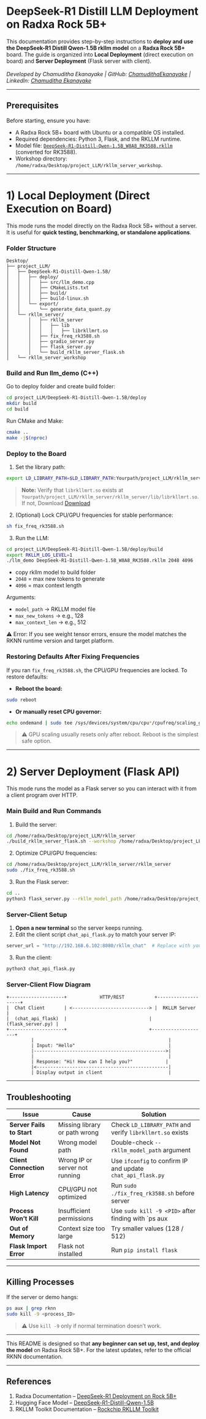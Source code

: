 # DeepSeek-R1 Distill LLM Deployment on Radxa Rock 5B+

This documentation provides step-by-step instructions to **deploy and use the DeepSeek-R1 Distill Qwen-1.5B rkllm model** on a **Radxa Rock 5B+** board. The guide is organized into **Local Deployment** (direct execution on board) and **Server Deployment** (Flask server with client).
<br><br>
*Developed by Chamuditha Ekanayake | GitHub: [ChamudithaEkanayake](https://github.com/ChamudithaEkanayake) | LinkedIn: [Chamuditha Ekanayake](https://www.linkedin.com/in/chamuditha-ekanayake-8b37602b6/)*

---

## Prerequisites

Before starting, ensure you have:

- A Radxa Rock 5B+ board with Ubuntu or a compatible OS installed.
- Required dependencies: Python 3, Flask, and the RKLLM runtime.
- Model file: [`DeepSeek-R1-Distill-Qwen-1.5B_W8A8_RK3588.rkllm`](https://github.com/ChamudithaEkanayake) (converted for RK3588).
- Workshop directory: `/home/radxa/Desktop/project_LLM/rkllm_server_workshop`.

---

# 1) Local Deployment (Direct Execution on Board)

This mode runs the model directly on the Radxa Rock 5B+ without a server. It is useful for **quick testing, benchmarking, or standalone applications**.

### Folder Structure

```
Desktop/
├── project_LLM/
│   ├── DeepSeek-R1-Distill-Qwen-1.5B/
│   │   ├── deploy/
│   │   │   ├── src/llm_demo.cpp
│   │   │   ├── CMakeLists.txt
│   │   │   ├── build/
│   │   │   ├── build-linux.sh
│   │   └── export/
│   │       └── generate_data_quant.py
│   └── rkllm_server/
│       │   ├── rkllm_server
│       │   │   ├── lib
│       │   │   │   ├── librkllmrt.so
│       │   ├── fix_freq_rk3588.sh
│       │   ├── gradio_server.py
│       │   ├── flask_server.py
│       │   └── build_rkllm_server_flask.sh
│   └── rkllm_server_workshop
```

### Build and Run llm_demo (C++)

Go to deploy folder and create build folder:

```bash
cd project_LLM/DeepSeek-R1-Distill-Qwen-1.5B/deploy
mkdir build
cd build
```

Run CMake and Make:

```bash
cmake ..
make -j$(nproc)
```

<!--

Run LLM inference:

```bash
./llm_demo /full/path/to/DeepSeek-R1-Distill-Qwen-1.5B_W8A8_RK3588.rkllm 128 512
```


Arguments:

- `model_path` → RKLLM model file
- `max_new_tokens` → e.g., 128
- `max_context_len` → e.g., 512

⚠️ Error: If you see weight tensor errors, ensure the model matches the RKNN runtime version and target platform.

-->

### Deploy to the Board
<!--
Copy the compiled demo and model files to your Radxa board:

```bash
adb push install/demo_Linux_aarch64 /data
adb push DeepSeek-R1-Distill-Qwen-1.5B_W8A8_RK3588.rkllm /data/demo_Linux_aarch64
adb push ../../scripts/fix_freq_rk3588.sh /data/demo_Linux_aarch64
```

### Running the Demo on Board

<!--
1. Enter the demo directory:

```bash
cd /data/demo_Linux_aarch64
```
-->

1. Set the library path:

```bash
export LD_LIBRARY_PATH=$LD_LIBRARY_PATH:Yourpath/project_LLM/rkllm_server/rkllm_server/lib
```
> **Note:** Verify that `librkllmrt.so` exists at `Yourpath/project_LLM/rkllm_server/rkllm_server/lib/librkllmrt.so`. If not, Download [Download](https://github.com/ChamudithaEkanayake/deployed-DeepSeek-R1-Distill-Qwen-on-a-Radxa-Rock-5B-/tree/main/project_LLM/rkllm_server/rkllm_server/lib)

2. (Optional) Lock CPU/GPU frequencies for stable performance:

```bash
sh fix_freq_rk3588.sh
```

3. Run the LLM:

```bash
cd project_LLM/DeepSeek-R1-Distill-Qwen-1.5B/deploy/build
export RKLLM_LOG_LEVEL=1
./llm_demo DeepSeek-R1-Distill-Qwen-1.5B_W8A8_RK3588.rkllm 2048 4096
```
- copy rkllm model to build folder
- `2048` = max new tokens to generate
- `4096` = max context length

Arguments:

- `model_path` → RKLLM model file
- `max_new_tokens` → e.g., 128
- `max_context_len` → e.g., 512

⚠️ Error: If you see weight tensor errors, ensure the model matches the RKNN runtime version and target platform.

### Restoring Defaults After Fixing Frequencies

If you ran `fix_freq_rk3588.sh`, the CPU/GPU frequencies are locked. To restore defaults:

- **Reboot the board:**

```bash
sudo reboot
```

- **Or manually reset CPU governor:**

```bash
echo ondemand | sudo tee /sys/devices/system/cpu/cpu*/cpufreq/scaling_governor
```

> ⚠️ GPU scaling usually resets only after reboot. Reboot is the simplest safe option.

---

# 2) Server Deployment (Flask API)

This mode runs the model as a Flask server so you can interact with it from a client program over HTTP.

### Main Build and Run Commands

1. Build the server:

```bash
cd /home/radxa/Desktop/project_LLM/rkllm_server
./build_rkllm_server_flask.sh --workshop /home/radxa/Desktop/project_LLM/rkllm_server_workshop --model_path /home/radxa/Desktop/project_LLM/DeepSeek-R1-Distill-Qwen-1.5B_W8A8_RK3588.rkllm --platform rk3588
```

2. Optimize CPU/GPU frequencies:

```bash
cd /home/radxa/Desktop/project_LLM/rkllm_server/rkllm_server
sudo ./fix_freq_rk3588.sh
```

3. Run the Flask server:

```bash
cd ..
python3 flask_server.py --rkllm_model_path /home/radxa/Desktop/project_LLM/DeepSeek-R1-Distill-Qwen-1.5B_W8A8_RK3588.rkllm --target_platform rk3588 --prompt_cache_path /home/radxa/Desktop/project_LLM/rkllm_server_workshop
```

### Server-Client Setup

1. **Open a new terminal** so the server keeps running.
2. Edit the client script `chat_api_flask.py` to match your server IP:

```python
server_url = "http://192.168.6.102:8080/rkllm_chat"  # Replace with your actual IP
```

3. Run the client:

```bash
python3 chat_api_flask.py
```

### Server-Client Flow Diagram

```
+--------------------+            HTTP/REST           +--------------------+
|  Chat Client       | <----------------------------> |  RKLLM Server      |
|  (chat_api_flask)  |                              |  (flask_server.py) |
+--------------------+                              +--------------------+
         |                                                 |
         | Input: "Hello"                                  |
         |------------------------------------------------>|
         |                                                 |
         | Response: "Hi! How can I help you?"            |
         |<------------------------------------------------|
         | Display output in client                        |
```

---

## Troubleshooting

| Issue | Cause | Solution |
|-------|-------|----------|
| **Server Fails to Start** | Missing library or path wrong | Check `LD_LIBRARY_PATH` and verify `librkllmrt.so` exists |
| **Model Not Found** | Wrong model path | Double-check `--rkllm_model_path` argument |
| **Client Connection Error** | Wrong IP or server not running | Use `ifconfig` to confirm IP and update `chat_api_flask.py` |
| **High Latency** | CPU/GPU not optimized | Run `sudo ./fix_freq_rk3588.sh` before server |
| **Process Won’t Kill** | Insufficient permissions | Use `sudo kill -9 <PID>` after finding with `ps aux | grep rknn` |
| **Out of Memory** | Context size too large | Try smaller values (128 / 512) |
| **Flask Import Error** | Flask not installed | Run `pip install flask` |

---

## Killing Processes

If the server or demo hangs:

```bash
ps aux | grep rknn
sudo kill -9 <process_ID>
```

> ⚠️ Use `kill -9` only if normal termination doesn’t work.

---

This README is designed so that **any beginner can set up, test, and deploy the model** on Radxa Rock 5B+. For the latest updates, refer to the official RKNN documentation.

---

## References

1. Radxa Documentation – [DeepSeek-R1 Deployment on Rock 5B+](https://docs.radxa.com/en/rock5/rock5b/app-development/rkllm_deepseek_r1)  
2. Hugging Face Model – [DeepSeek-R1-Distill-Qwen-1.5B](https://huggingface.co/deepseek-ai/DeepSeek-R1-Distill-Qwen-1.5B)  
3. RKLLM Toolkit Documentation – [Rockchip RKLLM Toolkit](https://github.com/airockchip/rknn-llm)

